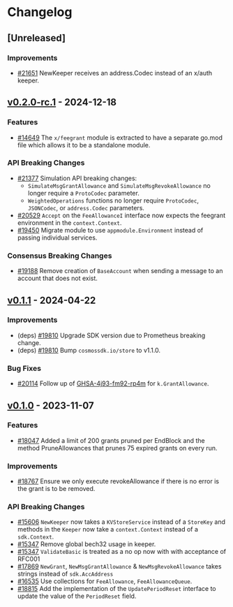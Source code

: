 <!--
Guiding Principles:
Changelogs are for humans, not machines.
There should be an entry for every single version.
The same types of changes should be grouped.
Versions and sections should be linkable.
The latest version comes first.
The release date of each version is displayed.
Mention whether you follow Semantic Versioning.
Usage:
Change log entries are to be added to the Unreleased section under the
appropriate stanza (see below). Each entry should ideally include a tag and
the Github issue reference in the following format:
* (<tag>) [#<issue-number>] Changelog message.
Types of changes (Stanzas):
"Features" for new features.
"Improvements" for changes in existing functionality.
"Deprecated" for soon-to-be removed features.
"Bug Fixes" for any bug fixes.
"API Breaking" for breaking exported APIs used by developers building on SDK.
Ref: https://keepachangelog.com/en/1.0.0/
-->

# Changelog

## [Unreleased]

### Improvements

* [#21651](https://github.com/cosmos/cosmos-sdk/pull/21651) NewKeeper receives an address.Codec instead of an x/auth keeper.

## [v0.2.0-rc.1](https://github.com/cosmos/cosmos-sdk/releases/tag/x/feegrant/v0.2.0-rc.1) - 2024-12-18

### Features

* [#14649](https://github.com/cosmos/cosmos-sdk/pull/14649) The `x/feegrant` module is extracted to have a separate go.mod file which allows it to be a standalone module.

### API Breaking Changes

* [#21377](https://github.com/cosmos/cosmos-sdk/pull/21377) Simulation API breaking changes:
    * `SimulateMsgGrantAllowance` and `SimulateMsgRevokeAllowance` no longer require a `ProtoCodec` parameter.
    * `WeightedOperations` functions no longer require `ProtoCodec`, `JSONCodec`, or `address.Codec` parameters.
* [#20529](https://github.com/cosmos/cosmos-sdk/pull/20529) `Accept` on the `FeeAllowanceI` interface now expects the feegrant environment in the `context.Context`.
* [#19450](https://github.com/cosmos/cosmos-sdk/pull/19450) Migrate module to use `appmodule.Environment` instead of passing individual services.

### Consensus Breaking Changes

* [#19188](https://github.com/cosmos/cosmos-sdk/pull/19188) Remove creation of `BaseAccount` when sending a message to an account that does not exist.

## [v0.1.1](https://github.com/cosmos/cosmos-sdk/releases/tag/x/feegrant/v0.1.1) - 2024-04-22

### Improvements

* (deps) [#19810](https://github.com/cosmos/cosmos-sdk/pull/19810) Upgrade SDK version due to Prometheus breaking change.
* (deps) [#19810](https://github.com/cosmos/cosmos-sdk/pull/19810) Bump `cosmossdk.io/store` to v1.1.0.

### Bug Fixes

* [#20114](https://github.com/cosmos/cosmos-sdk/pull/20114) Follow up of [GHSA-4j93-fm92-rp4m](https://github.com/cosmos/cosmos-sdk/security/advisories/GHSA-4j93-fm92-rp4m) for `k.GrantAllowance`.

## [v0.1.0](https://github.com/cosmos/cosmos-sdk/releases/tag/x/feegrant/v0.1.0) - 2023-11-07

### Features

* [#18047](https://github.com/cosmos/cosmos-sdk/pull/18047) Added a limit of 200 grants pruned per EndBlock and the method PruneAllowances that prunes 75 expired grants on every run.

### Improvements

* [#18767](https://github.com/cosmos/cosmos-sdk/pull/18767) Ensure we only execute revokeAllowance if there is no error is the grant is to be removed.

### API Breaking Changes

* [#15606](https://github.com/cosmos/cosmos-sdk/pull/15606) `NewKeeper` now takes a `KVStoreService` instead of a `StoreKey` and methods in the `Keeper` now take a `context.Context` instead of a `sdk.Context`.
* [#15347](https://github.com/cosmos/cosmos-sdk/pull/15347) Remove global bech32 usage in keeper.
* [#15347](https://github.com/cosmos/cosmos-sdk/pull/15347) `ValidateBasic` is treated as a no op now with with acceptance of RFC001
* [#17869](https://github.com/cosmos/cosmos-sdk/pull/17869) `NewGrant`, `NewMsgGrantAllowance` & `NewMsgRevokeAllowance` takes strings instead of `sdk.AccAddress`
* [#16535](https://github.com/cosmos/cosmos-sdk/pull/16535) Use collections for `FeeAllowance`, `FeeAllowanceQueue`.
* [#18815](https://github.com/cosmos/cosmos-sdk/pull/18815) Add the implementation of the `UpdatePeriodReset` interface to update the value of the `PeriodReset` field.
